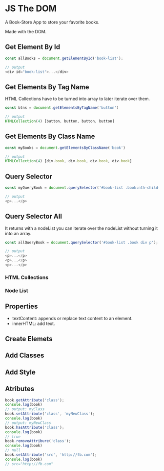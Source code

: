 # JS The DOM

A Book-Store App to store your favorite books.

Made with the DOM.

## Get Element By Id

```js
const allBooks = document.getElementById('book-list');

// output
<div id="book-list">...</div>

```

## Get Elements By Tag Name 

HTML Collections have to be turned into array to later iterate over them.

```js
const btns = document.getElementsByTagName('button')

// output
HTMLCollection(4) [button, button, button, button]

```

## Get Elements By Class Name

```js
const myBooks = document.getElementsByClassName('book')

// output
HTMLCollection(4) [div.book, div.book, div.book, div.book]

```

## Query Selector
```js
const myQueryBook = document.querySelector('#book-list .book:nth-child(2) div:first-child p'); // returns the p element that lives in the second div element of book-list id.

// output
<p>...</p>
```

## Query Selector All

It returns with a nodeList you can iterate over the nodeList without turning it into an array.
```js
const allQueryBook = document.querySelector('#book-list .book div p'); // returns a nodeList with all the p elements.

// output
<p>...</p>
<p>...</p>
<p>...</p>

```

### HTML Collections

### Node List

## Properties

* textContent: appends or replace text content to an element.
* innerHTML: add text.

## Create Elemets

## Add Classes

## Add Style

## Atributes

```js
book.getAttribute('class');
console.log(book)
// output: myClass
book.setAttribute('class', 'myNewClass');
console.log(book)
// output: myNewClass
book.hasAttribute('class');
console.log(book)
// true
book.removeAttribure('class');
console.log(book)
// null
book.setAttribute('src', 'http://fb.com');
console.log(book)
// src="http://fb.com"

```

